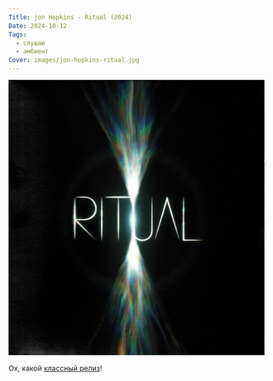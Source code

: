 ```yaml
---
Title: jon Hopkins - Ritual (2024)
Date: 2024-10-12
Tags:
  - слушаю
  - амбиент
Cover: images/jon-hopkins-ritual.jpg
---
```


![Jon Hopkins - Ritual](images/jon-hopkins-ritual.jpg)

Ох, какой [классный релиз](https://www.discogs.com/master/3583507-Jon-Hopkins-Ritual)!

